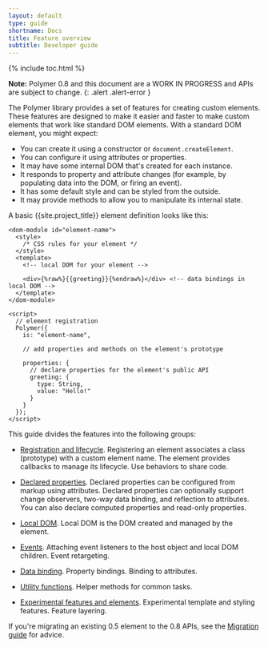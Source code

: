 ```yaml
---
layout: default
type: guide
shortname: Docs
title: Feature overview
subtitle: Developer guide
---
```


{% include toc.html %}

**Note:** Polymer 0.8 and this document are a WORK IN PROGRESS and APIs are subject to change.
{: .alert .alert-error }


The Polymer library provides a set of features for creating custom elements. These features are designed 
to make it easier and faster to make custom elements that work like standard DOM elements. With a standard DOM element, you might expect:

* You can create it using a constructor or `document.createElement`.
* You can configure it using attributes or properties.
* It may have some internal DOM that's created for each instance.
* It responds to property and attribute changes (for example, by populating data into the DOM, or firing an event).
* It has some default style and can be styled from the outside.
* It may provide methods to allow you to manipulate its internal state.

A basic {{site.project_title}} element definition looks like this:

    <dom-module id="element-name">
      <style>
        /* CSS rules for your element */
      </style>
      <template>
        <!-- local DOM for your element -->

        <div>{%raw%}{{greeting}}{%endraw%}</div> <!-- data bindings in local DOM -->
      </template>
    </dom-module>

    <script>
      // element registration
      Polymer({
        is: "element-name",

        // add properties and methods on the element's prototype

        properties: {
          // declare properties for the element's public API
          greeting: {
            type: String,
            value: "Hello!"
          }
        }
      });
    </script>

This guide divides the features into the following groups:

*   [Registration and lifecycle](registering-elements.html). Registering an
    element associates a class (prototype) with a custom element name. The
    element provides callbacks to manage its lifecycle. Use behaviors to
    share code.

*   [Declared properties](properties.html). Declared properties can be 
    configured from markup using attributes. Declared properties can optionally
    support change observers, two-way data binding, and reflection to attributes.
    You can also declare computed properties and read-only properties.

*   [Local DOM](local-dom.html). Local DOM is the DOM created and managed by the element.

*   [Events](events.html). Attaching event listeners to the host object 
    and local DOM children. Event retargeting.

*   [Data binding](data-binding.html). Property bindings. Binding to attributes.

*   [Utility functions](utility-functions.html). Helper methods for common tasks.

*   [Experimental features and elements](experimental.html). Experimental template and styling features.
    Feature layering.


If you're migrating an existing 0.5 element to the 0.8 APIs, see the [Migration guide](../migration.html)
for advice.





